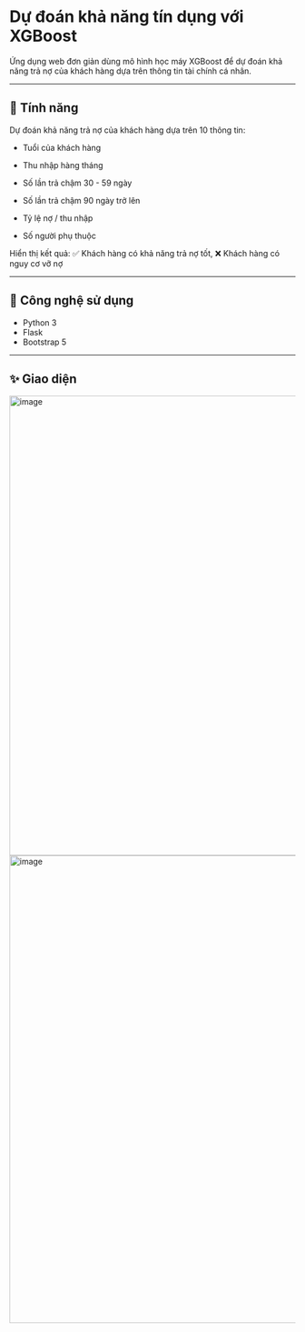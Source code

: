 # Dự đoán khả năng tín dụng với XGBoost 

Ứng dụng web đơn giản dùng mô hình học máy XGBoost để dự đoán khả năng trả nợ của khách hàng dựa trên thông tin tài chính cá nhân.

---

## 🚀 Tính năng
Dự đoán khả năng trả nợ của khách hàng dựa trên 10 thông tin:

- Tuổi của khách hàng

- Thu nhập hàng tháng

- Số lần trả chậm 30 - 59 ngày

- Số lần trả chậm 90 ngày trở lên

- Tỷ lệ nợ / thu nhập

- Số người phụ thuộc


Hiển thị kết quả: ✅ Khách hàng có khả năng trả nợ tốt, ❌ Khách hàng có nguy cơ vỡ nợ

---

## 🧰 Công nghệ sử dụng

- Python 3
- Flask
- Bootstrap 5

---

## ✨ Giao diện

<img width="935" height="809" alt="image" src="https://github.com/user-attachments/assets/20666b74-26c5-488b-b94c-78d5f9afc739" />
<img width="676" height="823" alt="image" src="https://github.com/user-attachments/assets/2917a189-79ed-4b5e-9780-84cd2e8d8803" />

